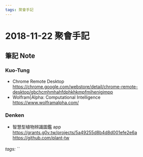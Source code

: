 ```yaml
---
tags: 聚會手記
---
```


2018-11-22 聚會手記
===

筆記 Note
---

### Kuo-Tung
- Chrome Remote Desktop
https://chrome.google.com/webstore/detail/chrome-remote-desktop/gbchcmhmhahfdphkhkmpfmihenigjmpp
- Wolfram|Alpha: Computational Intelligence
https://www.wolframalpha.com/

### Denken
- 智慧型植物辨識圖鑑 app
https://grants.g0v.tw/projects/5a49255d8b4d8d001efe2e6a
https://github.com/plant-tw

###### tags: ``
